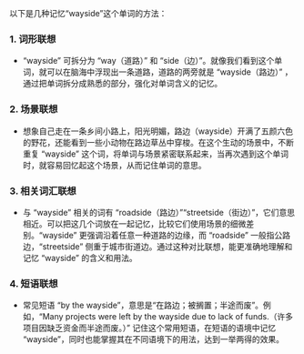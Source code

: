 以下是几种记忆“wayside”这个单词的方法：

### 1. 词形联想
 - “wayside” 可拆分为 “way（道路）” 和 “side（边）”。就像我们看到这个单词，就可以在脑海中浮现出一条道路，道路的两旁就是 “wayside（路边）” ，通过把单词拆分成熟悉的部分，强化对单词含义的记忆。

### 2. 场景联想
 - 想象自己走在一条乡间小路上，阳光明媚，路边（wayside）开满了五颜六色的野花，还能看到一些小动物在路边草丛中穿梭。在这个生动的场景中，不断重复 “wayside” 这个词，将单词与场景紧密联系起来，当再次遇到这个单词时，就容易回忆起这个场景，从而记住单词的意思。

### 3. 相关词汇联想
 - 与 “wayside” 相关的词有 “roadside（路边）”“streetside（街边）”，它们意思相近。可以把这几个词放在一起记忆，比较它们使用场景的细微差别。“wayside” 更强调沿着任意一种道路的边缘，而 “roadside” 一般指公路边，“streetside” 侧重于城市街道边。通过这种对比联想，能更准确地理解和记忆 “wayside” 的含义和用法。

### 4. 短语联想
 - 常见短语 “by the wayside”，意思是“在路边；被搁置；半途而废”。例如，“Many projects were left by the wayside due to lack of funds.（许多项目因缺乏资金而半途而废。）” 记住这个常用短语，在短语的语境中记忆 “wayside”，同时也能掌握其在不同语境下的用法，达到一举两得的效果。 